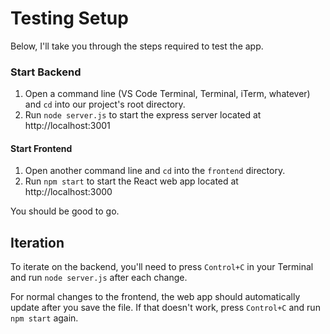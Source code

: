 # Testing Setup

Below, I'll take you through the steps required to test the app.

### Start Backend

1. Open a command line (VS Code Terminal, Terminal, iTerm, whatever) and `cd` into our project's root directory.
2. Run `node server.js` to start the express server located at http://localhost:3001

#### Start Frontend

1. Open another command line and `cd` into the `frontend` directory.
2. Run `npm start` to start the React web app located at http://localhost:3000

You should be good to go.

## Iteration

To iterate on the backend, you'll need to press `Control+C` in your Terminal and run `node server.js` after each change.

For normal changes to the frontend, the web app should automatically update after you save the file. If that doesn't work, press `Control+C` and run `npm start` again.